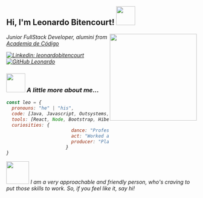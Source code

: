 <h2> Hi, I'm Leonardo Bitencourt! <img src="https://media.giphy.com/media/Yr53aOXHZW6f0M990C/giphy.gif" width="50"></h2>
<img align='right' src="https://media.giphy.com/media/H1jSPXCJmo8AZi3gdP/giphy.gif" width="230">
<p><em>Junior FullStack Developer, alumini from <a href="https://www.academiadecodigo.org">Academia de Código</a>

[![Linkedin: leonardobitencourt](https://img.shields.io/badge/-leonardobitencourt-blue?style=flat-square&logo=Linkedin&logoColor=white&link=https://www.linkedin.com/in/leonardo-bitencourt/)](https://www.linkedin.com/in/leonardo-bitencourt/)
[![GitHub Leonardo](https://img.shields.io/github/followers/leonardo?label=follow&style=social)](https://github.com/LeonaBit)


### <img src="https://media.giphy.com/media/askYZvEoYzxIUObcR6/giphy.gif" width="50"> A little more about me...  

```javascript
const leo = {
  pronouns: "he" | "his",
  code: [Java, Javascript, Outsystems, HTML, CSS, SQL],
  tools: [React, Node, Bootstrap, Hibernante, Ajax, jQuery, Maven, MySQL, Git],
  curiosities: {
                        dance: "Professional Ballet/Jazz dancer",
                        act: "Worked as actor in several plays",
                        producer: "Planed, organized and executed many cultural shows"
                      }
}
```

<img src="https://media.giphy.com/media/dUTLSJax7LCr3LFGON/giphy.gif" width="60"> <em> I am a very approachable and friendly person, who's craving to put those skills to work. So, if you feel like it, say hi! </em>
